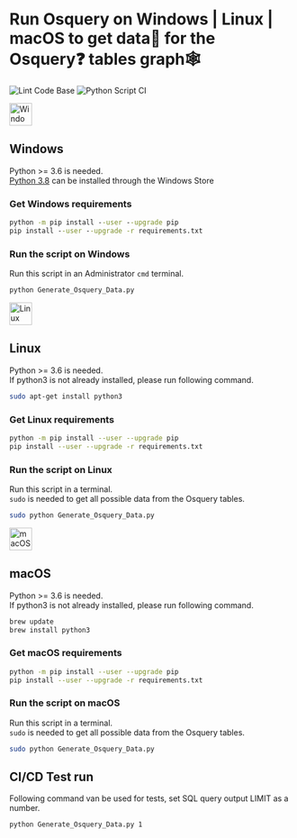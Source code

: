 # Run Osquery on Windows | Linux | macOS to get data📜 for the Osquery❓ tables graph🕸

![Lint Code Base](https://github.com/sevickson/Osquery_Data_Graph/workflows/Lint%20Code%20Base/badge.svg)
![Python Script CI](https://github.com/sevickson/Osquery_Data_Graph/workflows/Python%20Script%20CI/badge.svg)

<img src="https://www.game-experience.nl/wp-content/uploads/2018/04/Windows-10-logo-300x300.png" alt="Windows" width="40" height="40">  

## Windows 
Python >= 3.6 is needed.  
[Python 3.8](https://www.microsoft.com/store/productId/9MSSZTT1N39L) can be installed through the Windows Store
### Get Windows requirements
```cmd
python -m pip install --user --upgrade pip
pip install --user --upgrade -r requirements.txt
```

### Run the script on Windows
Run this script in an Administrator `cmd` terminal.
```cmd
python Generate_Osquery_Data.py
```

<img src="https://upload.wikimedia.org/wikipedia/commons/thumb/3/35/Tux.svg/1200px-Tux.svg.png" alt="Linux" width="40" height="40">

## Linux
Python >= 3.6 is needed.  
If python3 is not already installed, please run following command.
```bash
sudo apt-get install python3
```
### Get Linux requirements
```bash
python -m pip install --user --upgrade pip
pip install --user --upgrade -r requirements.txt
```

### Run the script on Linux
Run this script in a terminal.  
`sudo` is needed to get all possible data from the Osquery tables.
```bash
sudo python Generate_Osquery_Data.py
```

<img src="https://cdn0.iconfinder.com/data/icons/flat-round-system/512/apple-512.png" alt="macOS" width="40" height="40">

## macOS
Python >= 3.6 is needed.  
If python3 is not already installed, please run following command.
```bash
brew update
brew install python3
```
### Get macOS requirements
```bash
python -m pip install --user --upgrade pip
pip install --user --upgrade -r requirements.txt
```

### Run the script on macOS
Run this script in a terminal.  
`sudo` is needed to get all possible data from the Osquery tables.
```bash
sudo python Generate_Osquery_Data.py
```

## CI/CD Test run
Following command van be used for tests, set SQL query output LIMIT as a number.
```cmd
python Generate_Osquery_Data.py 1
```